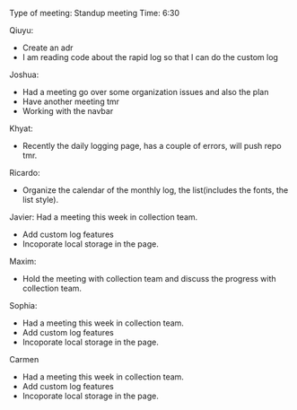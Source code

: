 Type of meeting: Standup meeting
Time: 6:30

Qiuyu:
- Create an adr
- I am reading code about the rapid log so that I can do the custom log

Joshua:
- Had a meeting go over some organization issues and also the plan
- Have another meeting tmr
- Working with the navbar

Khyat:
- Recently the daily logging page, has a couple of errors, will push repo tmr.

Ricardo:
- Organize the calendar of the monthly log, the list(includes the fonts, the list style).

Javier:
 Had a meeting this week in collection team.
- Add custom log features
- Incoporate local storage in the page.

Maxim:
- Hold the meeting with collection team and discuss the progress with collection team.

Sophia:
- Had a meeting this week in collection team.
- Add custom log features
- Incoporate local storage in the page.


Carmen
- Had a meeting this week in collection team.
- Add custom log features
- Incoporate local storage in the page.
